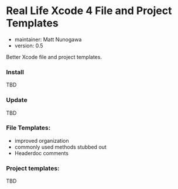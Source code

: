 # Real Life Xcode 4 File and Project Templates

- maintainer: Matt Nunogawa
- version: 0.5

Better Xcode file and project templates.

### Install

TBD
    
### Update

TBD

### File Templates:

- improved organization
- commonly used methods stubbed out
- Headerdoc comments

### Project templates:

TBD
